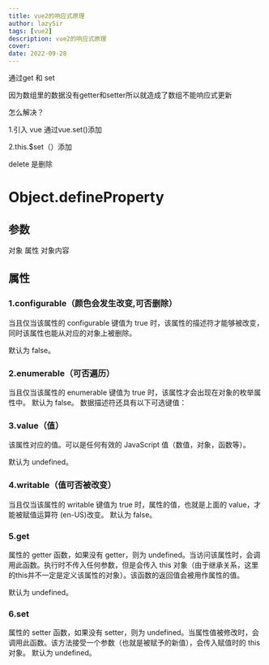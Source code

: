 ```yaml
---
title: vue2的响应式原理
author: lazySir
tags: [vue2]
description: vue2的响应式原理
cover: 
date: 2022-09-28
---
```

通过get 和 set

因为数组里的数据没有getter和setter所以就造成了数组不能响应式更新

怎么解决？

1.引入 vue  通过vue.set()添加

2.this.$set（）添加

delete 是删除   

# Object.defineProperty

## 参数

对象 属性 对象内容

## 属性

### 1.configurable（颜色会发生改变,可否删除）

当且仅当该属性的 configurable 键值为 true 时，该属性的描述符才能够被改变，同时该属性也能从对应的对象上被删除。

默认为 false。

### 2.enumerable（可否遍历）

当且仅当该属性的 enumerable 键值为 true 时，该属性才会出现在对象的枚举属性中。
默认为 false。
数据描述符还具有以下可选键值：

### 3.value（值）

该属性对应的值。可以是任何有效的 JavaScript 值（数值，对象，函数等）。

默认为 undefined。

### 4.writable（值可否被改变）

当且仅当该属性的 writable 键值为 true 时，属性的值，也就是上面的 value，才能被赋值运算符 (en-US)改变。
默认为 false。

### 5.get

属性的 getter 函数，如果没有 getter，则为 undefined。当访问该属性时，会调用此函数。执行时不传入任何参数，但是会传入 this 对象（由于继承关系，这里的this并不一定是定义该属性的对象）。该函数的返回值会被用作属性的值。

默认为 undefined。

### 6.set

属性的 setter 函数，如果没有 setter，则为 undefined。当属性值被修改时，会调用此函数。该方法接受一个参数（也就是被赋予的新值），会传入赋值时的 this 对象。
默认为 undefined。
